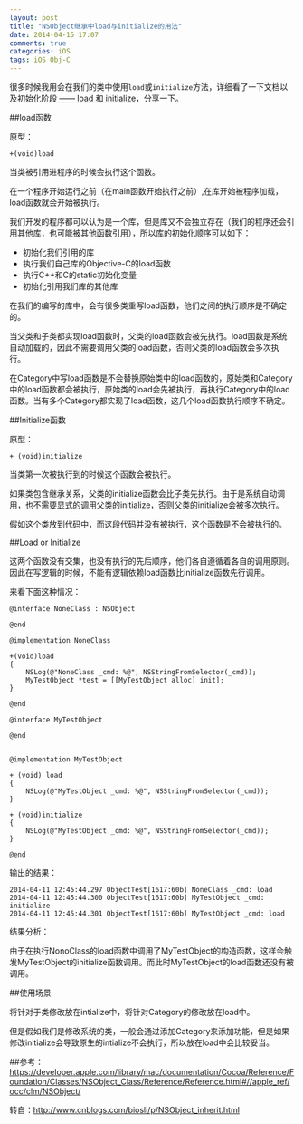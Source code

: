 ```yaml
---
layout: post
title: "NSObject继承中load与initialize的用法"
date: 2014-04-15 17:07
comments: true
categories: iOS
tags: iOS Obj-C
---
```


很多时候我用会在我们的类中使用`load`或`initialize`方法，详细看了一下文档以及[初始化阶段 —— load 和 initialize](http://www.cnblogs.com/biosli/p/NSObject_inherit.html)，分享一下。

<!-- more -->

##load函数

原型：

```
+(void)load
```

当类被引用进程序的时候会执行这个函数。

在一个程序开始运行之前（在main函数开始执行之前）,在库开始被程序加载，load函数就会开始被执行。

我们开发的程序都可以认为是一个库，但是库又不会独立存在（我们的程序还会引用其他库，也可能被其他函数引用），所以库的初始化顺序可以如下：

*	初始化我们引用的库
*	执行我们自己库的Objective-C的load函数
*	执行C++和C的static初始化变量
*	初始化引用我们库的其他库



在我们的编写的库中，会有很多类重写load函数，他们之间的执行顺序是不确定的。

当父类和子类都实现load函数时，父类的load函数会被先执行。load函数是系统自动加载的，因此不需要调用父类的load函数，否则父类的load函数会多次执行。

在Category中写load函数是不会替换原始类中的load函数的，原始类和Category中的load函数都会被执行，原始类的load会先被执行，再执行Category中的load函数。当有多个Category都实现了load函数，这几个load函数执行顺序不确定。

##Initialize函数

原型：

```
+ (void)initialize
```

当类第一次被执行到的时候这个函数会被执行。

如果类包含继承关系，父类的initialize函数会比子类先执行。由于是系统自动调用，也不需要显式的调用父类的initialize，否则父类的initialize会被多次执行。

假如这个类放到代码中，而这段代码并没有被执行，这个函数是不会被执行的。

##Load or Initialize

这两个函数没有交集，也没有执行的先后顺序，他们各自遵循着各自的调用原则。因此在写逻辑的时候，不能有逻辑依赖load函数比initialize函数先行调用。

来看下面这种情况：

```
@interface NoneClass : NSObject

@end

@implementation NoneClass

+(void)load
{
    NSLog(@"NoneClass _cmd: %@", NSStringFromSelector(_cmd));
    MyTestObject *test = [[MyTestObject alloc] init];
}

@end

@interface MyTestObject

@end


@implementation MyTestObject

+ (void) load
{
    NSLog(@"MyTestObject _cmd: %@", NSStringFromSelector(_cmd));
}

+ (void)initialize
{
    NSLog(@"MyTestObject _cmd: %@", NSStringFromSelector(_cmd));
}

@end
```

输出的结果：

```
2014-04-11 12:45:44.297 ObjectTest[1617:60b] NoneClass _cmd: load
2014-04-11 12:45:44.300 ObjectTest[1617:60b] MyTestObject _cmd: initialize
2014-04-11 12:45:44.301 ObjectTest[1617:60b] MyTestObject _cmd: load
```

结果分析：

由于在执行NonoClass的load函数中调用了MyTestObject的构造函数，这样会触发MyTestObject的initialize函数调用。而此时MyTestObject的load函数还没有被调用。 

##使用场景

将针对于类修改放在intialize中，将针对Category的修改放在load中。

但是假如我们是修改系统的类，一般会通过添加Category来添加功能，但是如果修改initialize会导致原生的intialize不会执行，所以放在load中会比较妥当。

 
##参考：
<https://developer.apple.com/library/mac/documentation/Cocoa/Reference/Foundation/Classes/NSObject_Class/Reference/Reference.html#//apple_ref/occ/clm/NSObject/>


转自：<http://www.cnblogs.com/biosli/p/NSObject_inherit.html>